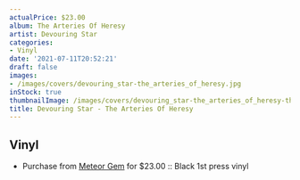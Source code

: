```yaml
---
actualPrice: $23.00
album: The Arteries Of Heresy
artist: Devouring Star
categories:
- Vinyl
date: '2021-07-11T20:52:21'
draft: false
images:
- /images/covers/devouring_star-the_arteries_of_heresy.jpg
inStock: true
thumbnailImage: /images/covers/devouring_star-the_arteries_of_heresy-thumb.jpg
title: Devouring Star - The Arteries Of Heresy
---
```


## Vinyl
* Purchase from [Meteor Gem](https://meteor-gem.com/products/devouring-star-the-arteries-of-heresy) for $23.00 :: Black 1st press vinyl
